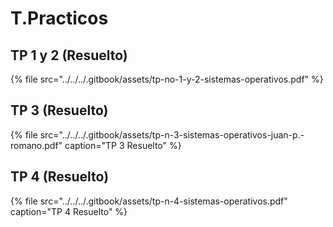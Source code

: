 # T.Practicos

## TP 1 y 2 \(Resuelto\)

{% file src="../../../.gitbook/assets/tp-no-1-y-2-sistemas-operativos.pdf" %}

## TP 3 \(Resuelto\)

{% file src="../../../.gitbook/assets/tp-n-3-sistemas-operativos-juan-p.-romano.pdf" caption="TP 3 Resuelto" %}

## TP 4 \(Resuelto\)

{% file src="../../../.gitbook/assets/tp-n-4-sistemas-operativos.pdf" caption="TP 4 Resuelto" %}

